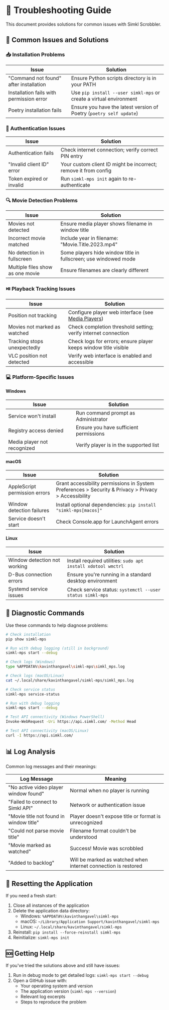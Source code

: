 # 🔧 Troubleshooting Guide

This document provides solutions for common issues with Simkl Scrobbler.

## 🚨 Common Issues and Solutions

### 📥 Installation Problems

| Issue | Solution |
|-------|----------|
| "Command not found" after installation | Ensure Python scripts directory is in your PATH |
| Installation fails with permission error | Use `pip install --user simkl-mps` or create a virtual environment |
| Poetry installation fails | Ensure you have the latest version of Poetry (`poetry self update`) |

### 🔐 Authentication Issues

| Issue | Solution |
|-------|----------|
| Authentication fails | Check internet connection; verify correct PIN entry |
| "Invalid client ID" error | Your custom client ID might be incorrect; remove it from config |
| Token expired or invalid | Run `simkl-mps init` again to re-authenticate |

### 🔍 Movie Detection Problems

| Issue | Solution |
|-------|----------|
| Movies not detected | Ensure media player shows filename in window title |
| Incorrect movie matched | Include year in filename: "Movie.Title.2023.mp4" |
| No detection in fullscreen | Some players hide window title in fullscreen; use windowed mode |
| Multiple files show as one movie | Ensure filenames are clearly different |

### ⏯️ Playback Tracking Issues

| Issue | Solution |
|-------|----------|
| Position not tracking | Configure player web interface (see [Media Players](media-players.md)) |
| Movies not marked as watched | Check completion threshold setting; verify internet connection |
| Tracking stops unexpectedly | Check logs for errors; ensure player keeps window title visible |
| VLC position not detected | Verify web interface is enabled and accessible |

### 💻 Platform-Specific Issues

#### Windows

| Issue | Solution |
|-------|----------|
| Service won't install | Run command prompt as Administrator |
| Registry access denied | Ensure you have sufficient permissions |
| Media player not recognized | Verify player is in the supported list |

#### macOS

| Issue | Solution |
|-------|----------|
| AppleScript permission errors | Grant accessibility permissions in System Preferences > Security & Privacy > Privacy > Accessibility |
| Window detection failures | Install optional dependencies: `pip install "simkl-mps[macos]"` |
| Service doesn't start | Check Console.app for LaunchAgent errors |

#### Linux

| Issue | Solution |
|-------|----------|
| Window detection not working | Install required utilities: `sudo apt install xdotool wmctrl` |
| D-Bus connection errors | Ensure you're running in a standard desktop environment |
| Systemd service issues | Check service status: `systemctl --user status simkl-mps` |

## 🔬 Diagnostic Commands

Use these commands to help diagnose problems:

```bash
# Check installation
pip show simkl-mps

# Run with debug logging (still in background)
simkl-mps start --debug

# Check logs (Windows)
type %APPDATA%\kavinthangavel\simkl-mps\simkl_mps.log

# Check logs (macOS/Linux)
cat ~/.local/share/kavinthangavel/simkl-mps/simkl_mps.log

# Check service status
simkl-mps service-status

# Run with debug logging
simkl-mps start --debug

# Test API connectivity (Windows PowerShell)
Invoke-WebRequest -Uri https://api.simkl.com/ -Method Head

# Test API connectivity (macOS/Linux)
curl -I https://api.simkl.com/
```

## 📊 Log Analysis

Common log messages and their meanings:

| Log Message | Meaning |
|-------------|---------|
| "No active video player window found" | Normal when no player is running |
| "Failed to connect to Simkl API" | Network or authentication issue |
| "Movie title not found in window title" | Player doesn't expose title or format is unrecognized |
| "Could not parse movie title" | Filename format couldn't be understood |
| "Movie marked as watched" | Success! Movie was scrobbled |
| "Added to backlog" | Will be marked as watched when internet connection is restored |

## 🔄 Resetting the Application

If you need a fresh start:

1. Close all instances of the application
2. Delete the application data directory:
   - Windows: `%APPDATA%\kavinthangavel\simkl-mps`
   - macOS: `~/Library/Application Support/kavinthangavel/simkl-mps`
   - Linux: `~/.local/share/kavinthangavel/simkl-mps`
3. Reinstall: `pip install --force-reinstall simkl-mps`
4. Reinitialize: `simkl-mps init`

## 🆘 Getting Help

If you've tried the solutions above and still have issues:

1. Run in debug mode to get detailed logs: `simkl-mps start --debug`
2. Open a GitHub issue with:
   - Your operating system and version
   - The application version (`simkl-mps --version`)
   - Relevant log excerpts
   - Steps to reproduce the problem
